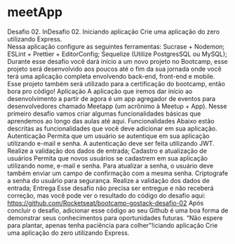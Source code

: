 # meetApp
Desafio 02.
InDesafio 02.
Iniciando aplicação Crie uma aplicação do zero utilizando Express.  
Nessa aplicação configure as seguintes ferramentas: 
Sucrase + Nodemon; ESLint + Prettier + EditorConfig; Sequelize (Utilize PostgresSQL ou MySQL); 
Durante esse desafio você dará início a um novo projeto no Bootcamp, 
esse projeto será desenvolvido aos poucos até o fim da sua jornada onde você terá uma aplicação completa envolvendo back-end, 
front-end e mobile.  Esse projeto também será utilizado para a certificação do bootcamp, então bora pro código! 
Aplicação
A aplicação que iremos dar início ao desenvolvimento a partir de agora é um app agregador de eventos para desenvolvedores chamado
Meetapp (um acrônimo à Meetup + App). 
Nesse primeiro desafio vamos criar algumas funcionalidades básicas que aprendemos ao longo das aulas até aqui.
Funcionalidades Abaixo estão descritas as funcionalidades que você deve adicionar em sua aplicação.
Autenticação Permita que um usuário se autentique em sua aplicação utilizando e-mail e senha.
A autenticação deve ser feita utilizando JWT. Realize a validação dos dados de entrada;
Cadastro e atualização de usuários Permita que novos usuários se cadastrem em sua aplicação utilizando nome, e-mail e senha.
Para atualizar a senha, o usuário deve também enviar um campo de confirmação com a mesma senha.
Criptografe a senha do usuário para segurança. Realize a validação dos dados de entrada;
Entrega Esse desafio não precisa ser entregue e não receberá correção, 
mas você pode ver o resultado do código do desafio aqui: https://github.com/Rocketseat/bootcamp-gostack-desafio-02 
Após concluir o desafio, adicionar esse código ao seu Github é uma boa forma de demonstrar seus conhecimentos para oportunidades futuras.
“Não espere para plantar, apenas tenha paciência para colher”!iciando aplicação Crie uma aplicação do zero utilizando Express. 

